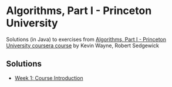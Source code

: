 # Algorithms, Part I - Princeton University
Solutions (in Java) to exercises from [Algorithms, Part I - Princeton University coursera course](https://www.coursera.org/learn/algorithms-part1)
 by Kevin Wayne, Robert Sedgewick

## Solutions
- [Week 1: Course Introduction](week_1/hello_world)